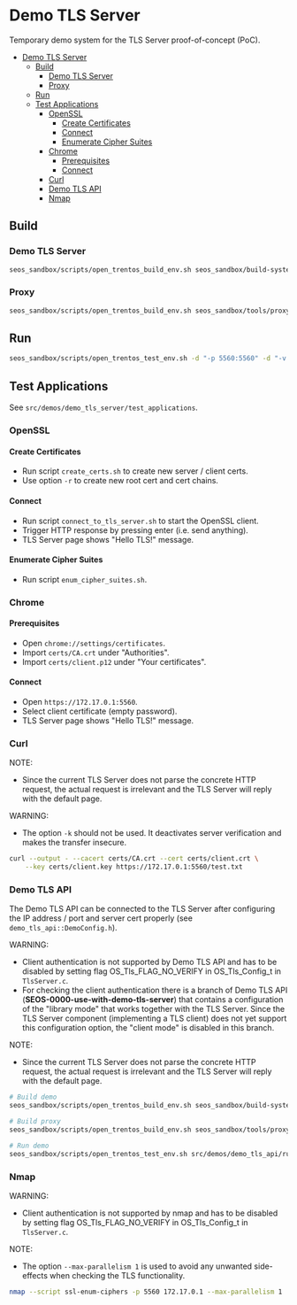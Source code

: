 # Demo TLS Server

Temporary demo system for the TLS Server proof-of-concept (PoC).


- [Demo TLS Server](#demo-tls-server)
  - [Build](#build)
    - [Demo TLS Server](#demo-tls-server-1)
    - [Proxy](#proxy)
  - [Run](#run)
  - [Test Applications](#test-applications)
    - [OpenSSL](#openssl)
      - [Create Certificates](#create-certificates)
      - [Connect](#connect)
      - [Enumerate Cipher Suites](#enumerate-cipher-suites)
    - [Chrome](#chrome)
      - [Prerequisites](#prerequisites)
      - [Connect](#connect-1)
    - [Curl](#curl)
    - [Demo TLS API](#demo-tls-api)
    - [Nmap](#nmap)

## Build

### Demo TLS Server

```bash
seos_sandbox/scripts/open_trentos_build_env.sh seos_sandbox/build-system.sh src/demos/demo_tls_server zynq7000 build-zynq7000-Debug-demo_tls_server -DCMAKE_BUILD_TYPE=Debug
```

### Proxy

```bash
seos_sandbox/scripts/open_trentos_build_env.sh seos_sandbox/tools/proxy/build.sh seos_sandbox
```

## Run

```bash
seos_sandbox/scripts/open_trentos_test_env.sh -d "-p 5560:5560" -d "-v $(pwd)/src/demos/demo_tls_server/docker:/docker" -d "--entrypoint=/docker/entrypoint.sh" src/demos/demo_tls_server/run_demo.sh build-zynq7000-Debug-demo_tls_server build_proxy
```

## Test Applications

See `src/demos/demo_tls_server/test_applications`.

### OpenSSL

#### Create Certificates

- Run script `create_certs.sh` to create new server / client certs.
- Use option `-r` to create new root cert and cert chains.

#### Connect

- Run script `connect_to_tls_server.sh` to start the OpenSSL client.
- Trigger HTTP response by pressing enter (i.e. send anything).
- TLS Server page shows "Hello TLS!" message.

#### Enumerate Cipher Suites

- Run script `enum_cipher_suites.sh`.

### Chrome

#### Prerequisites

- Open `chrome://settings/certificates`.
- Import `certs/CA.crt` under "Authorities".
- Import `certs/client.p12` under "Your certificates".

#### Connect

- Open `https://172.17.0.1:5560`.
- Select client certificate (empty password).
- TLS Server page shows "Hello TLS!" message.

### Curl

NOTE:
- Since the current TLS Server does not parse the concrete HTTP request, the
  actual request is irrelevant and the TLS Server will reply with the default
  page.

WARNING:
- The option `-k` should not be used. It deactivates server verification and
  makes the transfer insecure.

```bash
curl --output - --cacert certs/CA.crt --cert certs/client.crt \
    --key certs/client.key https://172.17.0.1:5560/test.txt
```

### Demo TLS API

The Demo TLS API can be connected to the TLS Server after configuring the IP
address / port and server cert properly (see `demo_tls_api::DemoConfig.h`).

WARNING:
- Client authentication is not supported by Demo TLS API and has to be disabled
  by setting flag OS_Tls_FLAG_NO_VERIFY in OS_Tls_Config_t in `TlsServer.c`.
- For checking the client authentication there is a branch of Demo TLS API
  (**SEOS-0000-use-with-demo-tls-server**) that contains a configuration of the
  "library mode" that works together with the TLS Server. Since the TLS Server
  component (implementing a TLS client) does not yet support this configuration
  option, the "client mode" is disabled in this branch.

NOTE:
- Since the current TLS Server does not parse the concrete HTTP request, the
  actual request is irrelevant and the TLS Server will reply with the default
  page.

```bash
# Build demo
seos_sandbox/scripts/open_trentos_build_env.sh seos_sandbox/build-system.sh src/demos/demo_tls_api zynq7000 build-zynq7000-Debug-demo_tls_api -DCMAKE_BUILD_TYPE=Debug

# Build proxy
seos_sandbox/scripts/open_trentos_build_env.sh seos_sandbox/tools/proxy/build.sh seos_sandbox

# Run demo
seos_sandbox/scripts/open_trentos_test_env.sh src/demos/demo_tls_api/run_demo.sh build-zynq7000-Debug-demo_tls_api build_proxy
```

### Nmap

WARNING:
- Client authentication is not supported by nmap and has to be disabled by
  setting flag OS_Tls_FLAG_NO_VERIFY in OS_Tls_Config_t in `TlsServer.c`.

NOTE:
- The option `--max-parallelism 1` is used to avoid any unwanted side-effects
  when checking the TLS functionality.

```bash
nmap --script ssl-enum-ciphers -p 5560 172.17.0.1 --max-parallelism 1
```
